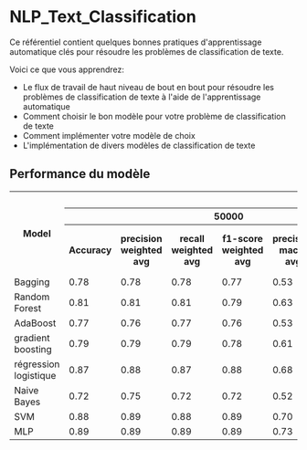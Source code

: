 # NLP_Text_Classification
Ce référentiel contient quelques bonnes pratiques d'apprentissage automatique clés pour résoudre
les problèmes de classification de texte. 

Voici ce que vous apprendrez:

* Le flux de travail de haut niveau de bout en bout pour résoudre les problèmes de classification de texte à l'aide de l'apprentissage automatique
* Comment choisir le bon modèle pour votre problème de classification de texte
* Comment implémenter votre modèle de choix
*  L'implémentation de divers modèles de classification de texte



## Performance du modèle

<table>
  <tr>
    <th rowspan="3">Model</th>
    <th align="center" colspan="14">nb_line </th>
  </tr> 
  <tr>
    <th colspan="7">50000</th>
    <th colspan="7">100000</th>
  </tr>
  <tr>
    <th>Accuracy</th>
    <th>precision weighted avg</th>
    <th>recall weighted avg</th>
    <th>f1-score weighted avg </th>
     <th>precision macro avg </th>
    <th>recall macro avg </th>
    <th>f1-score macro avg   </th>
    <th>Accuracy</th>
    <th>precision weighted  avg </th>
    <th>recall weighted  avg </th>
    <th>f1-score weighted  avg   </th>
    <th>precision macro avg </th>
    <th>recall macro avg </th>
    <th>f1-score macro avg   </th>
      
      
  </tr>
  <tr>
    <td>Bagging</td>
    <td> 0.78</td>
    <td> 0.78</td>
    <td> 0.78</td>
    <td> 0.77</td>
    <td>  0.53</td>
    <td> 0.41</td>
    <td> 0.44</td>
    <td> 0.81</td>
    <td> 0.81</td>
    <td> 0.81</td>
    <td> 0.80</td>
    <td>  0.64</td>
    <td> 0.42</td>
    <td> 0.52</td>
  </tr>
  <tr>
    <td>Random Forest</td>
    <td>0.81 </td>
    <td> 0.81</td>
    <td> 0.81</td>
    <td> 0.79</td>
    <td> 0.63</td>
    <td> 0.49</td>
    <td> 0.53</td>
    <td> 0.83</td>
    <td> 0.83</td>
    <td> 0.83</td>
    <td>0.83 </td>
    <td> 0.73 </td>
    <td> 0.55</td>
    <td> 0.60</td>
  </tr>
  <tr>
    <td>AdaBoost</td>
    <td> 0.77 </td>
    <td> 0.76</td>
    <td> 0.77</td>
    <td>  0.76</td>
    <td> 0.53</td>
    <td> 0.40</td>
    <td> 0.44</td>
    <td> 0.81</td>
    <td> 0.81</td>
    <td> 0.81</td>
    <td> 0.80</td>
    <td>  0.63</td>
    <td> 0.48</td>
    <td> 0.53</td>
  </tr>
  <tr>
    <td>gradient boosting</td>
    <td> 0.79</td>
    <td> 0.79</td>
    <td> 0.79</td>
    <td> 0.78</td>
    <td> 0.61</td>
    <td> 0.54</td>
    <td> 0.65</td>
    <td> 0.80</td>
    <td> 0.81</td>
    <td> 0.80</td>
    <td> 0.79</td>
    <td> 0.65</td>
    <td> 0.57</td>
    <td>0.60 </td>
  </tr>
  <tr>
    <td>régression logistique</td>
    <td> 0.87</td>
    <td> 0.88</td>
    <td> 0.87</td>
    <td> 0.88</td>
    <td> 0.68</td>
    <td> 0.65</td>
    <td> 0.65</td>
     <td> 0.88</td>
    <td> 0.89</td>
    <td> 0.88</td>
    <td>0.88 </td>
    <td> 0.73</td>
    <td>0.70</td>
    <td>0.69 </td>
  </tr>
  <tr>
    <td>Naive Bayes</td>
    <td>0.72 </td>
    <td> 0.75</td>
    <td> 0.72</td>
    <td> 0.72</td>
    <td> 0.52</td>
    <td> 0.25</td>
    <td> 0.28</td>
     <td> 0.71</td>
    <td> 0.79</td>
    <td> 0.75</td>
    <td> 0.71</td>
     <td> 0.66</td>
    <td> 0.30</td>
    <td> 0.34</td>
  </tr>
  <tr>
    <td>SVM</td>
    <td>0.88 </td>
    <td> 0.89</td>
    <td> 0.88</td>
    <td> 0.89</td>
    <td> 0.70</td>
    <td> 0.69</td>
    <td> 0.68</td>
    <td> 0.89</td>
    <td> 0.90</td>
    <td> 0.89</td>
    <td> 0.90</td>
    <td> 0.69</td>
    <td> 0.70</td>
    <td> 0.69</td>
  </tr>
   <tr>
    <td>MLP</td>
    <td> 0.89</td>
    <td> 0.89</td>
    <td> 0.89</td>
    <td> 0.89</td>
    <td> 0.73</td>
    <td> 0.60</td>
    <td> 0.64</td>
    <td> 0.90</td>
    <td> 0.90</td>
    <td> 0.90</td>
    <td> 0.90</td>
    <td> 0.75</td>
    <td> 0.65</td>
    <td> 0.68</td>
  </tr>
</table>